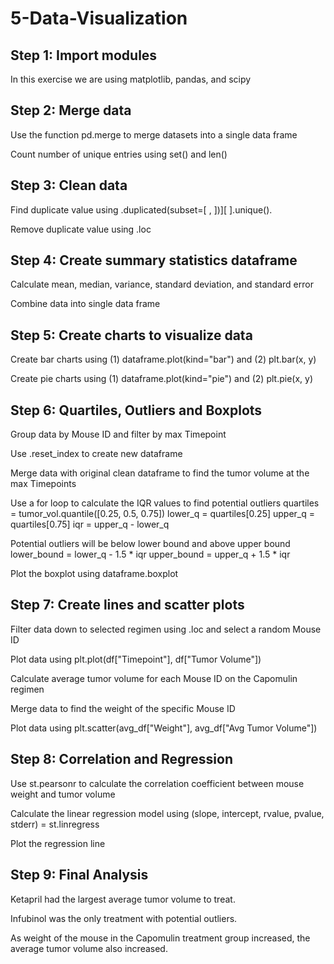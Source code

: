 # 5-Data-Visualization

## Step 1: Import modules
In this exercise we are using matplotlib, pandas, and scipy

## Step 2: Merge data
Use the function pd.merge to merge datasets into a single data frame

Count number of unique entries using set() and len()

## Step 3: Clean data
Find duplicate value using .duplicated(subset=[ , ])][ ].unique().

Remove duplicate value using .loc

## Step 4: Create summary statistics dataframe
Calculate mean, median, variance, standard deviation, and standard error

Combine data into single data frame

## Step 5: Create charts to visualize data
Create bar charts using (1) dataframe.plot(kind="bar") and (2) plt.bar(x, y)

Create pie charts using (1) dataframe.plot(kind="pie") and (2) plt.pie(x, y)

## Step 6: Quartiles, Outliers and Boxplots

Group data by Mouse ID and filter by max Timepoint

Use .reset_index to create new dataframe

Merge data with original clean dataframe to find the tumor volume at the max Timepoints

Use a for loop to calculate the IQR values to find potential outliers
    quartiles = tumor_vol.quantile([0.25, 0.5, 0.75])
    lower_q = quartiles[0.25]
    upper_q = quartiles[0.75]
    iqr = upper_q - lower_q

Potential outliers will be below lower bound and above upper bound
    lower_bound = lower_q - 1.5 * iqr
    upper_bound = upper_q + 1.5 * iqr
    
Plot the boxplot using dataframe.boxplot

## Step 7: Create lines and scatter plots
Filter data down to selected regimen using .loc and select a random Mouse ID

Plot data using plt.plot(df["Timepoint"], df["Tumor Volume"])

Calculate average tumor volume for each Mouse ID on the Capomulin regimen

Merge data to find the weight of the specific Mouse ID

Plot data using plt.scatter(avg_df["Weight"], avg_df["Avg Tumor Volume"])

## Step 8: Correlation and Regression
Use st.pearsonr to calculate the correlation coefficient between mouse weight and tumor volume

Calculate the linear regression model using (slope, intercept, rvalue, pvalue, stderr) = st.linregress

Plot the regression line

## Step 9: Final Analysis
Ketapril had the largest average tumor volume to treat. 

Infubinol was the only treatment with potential outliers. 

As weight of the mouse in the Capomulin treatment group increased, the average tumor volume also increased.
